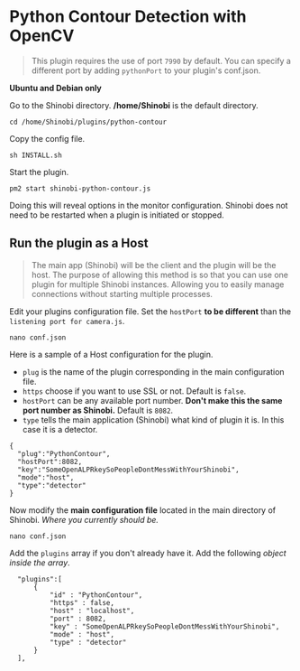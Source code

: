 # Python Contour Detection with OpenCV

> This plugin requires the use of port `7990` by default. You can specify a different port by adding `pythonPort` to your plugin's conf.json.

**Ubuntu and Debian only**

Go to the Shinobi directory. **/home/Shinobi** is the default directory.

```
cd /home/Shinobi/plugins/python-contour
```

Copy the config file.

```
sh INSTALL.sh
```

Start the plugin.

```
pm2 start shinobi-python-contour.js
```

Doing this will reveal options in the monitor configuration. Shinobi does not need to be restarted when a plugin is initiated or stopped.

## Run the plugin as a Host
> The main app (Shinobi) will be the client and the plugin will be the host. The purpose of allowing this method is so that you can use one plugin for multiple Shinobi instances. Allowing you to easily manage connections without starting multiple processes.

Edit your plugins configuration file. Set the `hostPort` **to be different** than the `listening port for camera.js`.

```
nano conf.json
```

Here is a sample of a Host configuration for the plugin.
 - `plug` is the name of the plugin corresponding in the main configuration file.
 - `https` choose if you want to use SSL or not. Default is `false`.
 - `hostPort` can be any available port number. **Don't make this the same port number as Shinobi.** Default is `8082`.
 - `type` tells the main application (Shinobi) what kind of plugin it is. In this case it is a detector.

```
{
  "plug":"PythonContour",
  "hostPort":8082,
  "key":"SomeOpenALPRkeySoPeopleDontMessWithYourShinobi",
  "mode":"host",
  "type":"detector"
}
```

Now modify the **main configuration file** located in the main directory of Shinobi. *Where you currently should be.*

```
nano conf.json
```

Add the `plugins` array if you don't already have it. Add the following *object inside the array*.

```
  "plugins":[
      {
          "id" : "PythonContour",
          "https" : false,
          "host" : "localhost",
          "port" : 8082,
          "key" : "SomeOpenALPRkeySoPeopleDontMessWithYourShinobi",
          "mode" : "host",
          "type" : "detector"
      }
  ],
```
